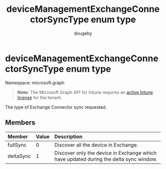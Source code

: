 ﻿---
title: "deviceManagementExchangeConnectorSyncType enum type"
description: "The type of Exchange Connector sync requested."
author: "dougeby"
localization_priority: Normal
ms.prod: "intune"
doc_type: enumPageType
---

# deviceManagementExchangeConnectorSyncType enum type

Namespace: microsoft.graph

> **Note:** The Microsoft Graph API for Intune requires an [active Intune license](https://go.microsoft.com/fwlink/?linkid=839381) for the tenant.

The type of Exchange Connector sync requested.

## Members

| Member    | Value | Description                                                                           |
| :-------- | :---- | :------------------------------------------------------------------------------------ |
| fullSync  | 0     | Discover all the device in Exchange.                                                  |
| deltaSync | 1     | Discover only the device in Exchange which have updated during the delta sync window. |

